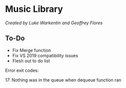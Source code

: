 # Music Library

*Created by Luke Warkentin and Geoffrey Flores*

## To-Do

- Fix Merge function
- Fix VS 2019 compatibility issues
- Flesh out to do list

Error exit codes:

17: Nothing was in the queue when dequeue function ran